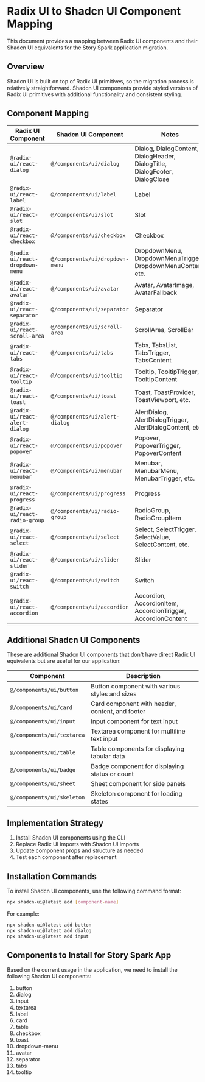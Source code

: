 # Radix UI to Shadcn UI Component Mapping

This document provides a mapping between Radix UI components and their Shadcn UI equivalents for the Story Spark application migration.

## Overview

Shadcn UI is built on top of Radix UI primitives, so the migration process is relatively straightforward. Shadcn UI components provide styled versions of Radix UI primitives with additional functionality and consistent styling.

## Component Mapping

| Radix UI Component | Shadcn UI Component | Notes |
|-------------------|---------------------|-------|
| `@radix-ui/react-dialog` | `@/components/ui/dialog` | Dialog, DialogContent, DialogHeader, DialogTitle, DialogFooter, DialogClose |
| `@radix-ui/react-label` | `@/components/ui/label` | Label |
| `@radix-ui/react-slot` | `@/components/ui/slot` | Slot |
| `@radix-ui/react-checkbox` | `@/components/ui/checkbox` | Checkbox |
| `@radix-ui/react-dropdown-menu` | `@/components/ui/dropdown-menu` | DropdownMenu, DropdownMenuTrigger, DropdownMenuContent, etc. |
| `@radix-ui/react-avatar` | `@/components/ui/avatar` | Avatar, AvatarImage, AvatarFallback |
| `@radix-ui/react-separator` | `@/components/ui/separator` | Separator |
| `@radix-ui/react-scroll-area` | `@/components/ui/scroll-area` | ScrollArea, ScrollBar |
| `@radix-ui/react-tabs` | `@/components/ui/tabs` | Tabs, TabsList, TabsTrigger, TabsContent |
| `@radix-ui/react-tooltip` | `@/components/ui/tooltip` | Tooltip, TooltipTrigger, TooltipContent |
| `@radix-ui/react-toast` | `@/components/ui/toast` | Toast, ToastProvider, ToastViewport, etc. |
| `@radix-ui/react-alert-dialog` | `@/components/ui/alert-dialog` | AlertDialog, AlertDialogTrigger, AlertDialogContent, etc. |
| `@radix-ui/react-popover` | `@/components/ui/popover` | Popover, PopoverTrigger, PopoverContent |
| `@radix-ui/react-menubar` | `@/components/ui/menubar` | Menubar, MenubarMenu, MenubarTrigger, etc. |
| `@radix-ui/react-progress` | `@/components/ui/progress` | Progress |
| `@radix-ui/react-radio-group` | `@/components/ui/radio-group` | RadioGroup, RadioGroupItem |
| `@radix-ui/react-select` | `@/components/ui/select` | Select, SelectTrigger, SelectValue, SelectContent, etc. |
| `@radix-ui/react-slider` | `@/components/ui/slider` | Slider |
| `@radix-ui/react-switch` | `@/components/ui/switch` | Switch |
| `@radix-ui/react-accordion` | `@/components/ui/accordion` | Accordion, AccordionItem, AccordionTrigger, AccordionContent |

## Additional Shadcn UI Components

These are additional Shadcn UI components that don't have direct Radix UI equivalents but are useful for our application:

| Component | Description |
|-----------|-------------|
| `@/components/ui/button` | Button component with various styles and sizes |
| `@/components/ui/card` | Card component with header, content, and footer |
| `@/components/ui/input` | Input component for text input |
| `@/components/ui/textarea` | Textarea component for multiline text input |
| `@/components/ui/table` | Table components for displaying tabular data |
| `@/components/ui/badge` | Badge component for displaying status or count |
| `@/components/ui/sheet` | Sheet component for side panels |
| `@/components/ui/skeleton` | Skeleton component for loading states |

## Implementation Strategy

1. Install Shadcn UI components using the CLI
2. Replace Radix UI imports with Shadcn UI imports
3. Update component props and structure as needed
4. Test each component after replacement

## Installation Commands

To install Shadcn UI components, use the following command format:

```bash
npx shadcn-ui@latest add [component-name]
```

For example:

```bash
npx shadcn-ui@latest add button
npx shadcn-ui@latest add dialog
npx shadcn-ui@latest add input
```

## Components to Install for Story Spark App

Based on the current usage in the application, we need to install the following Shadcn UI components:

1. button
2. dialog
3. input
4. textarea
5. label
6. card
7. table
8. checkbox
9. toast
10. dropdown-menu
11. avatar
12. separator
13. tabs
14. tooltip
